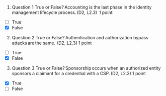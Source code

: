 1. Question 1
True or False? Accounting is the last phase in the identity management lifecycle process. (D2, L2.3) 
1 point
- [ ] True
- [x] False

2. Question 2
True or False? Authentication and authorization bypass attacks are the same.  (D2, L2.3)
1 point
- [ ] True
- [x] False

3. Question 3
True or False? Sponsorship occurs when an authorized entity sponsors a claimant for a credential with a CSP. (D2, L2.3)
1 point
- [x] True
- [ ] False

